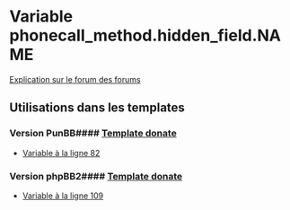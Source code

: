 # Variable phonecall_method.hidden_field.NAME
[Explication sur le forum des forums](http://forum.forumactif.com/t294113-listing-des-variables#phonecall_method.hidden_field.NAME)
## Utilisations dans les templates
### Version PunBB#### [Template donate](punbb/donate.md)
* [Variable à la ligne 82](../punbb/donate.tpl#L82)
### Version phpBB2#### [Template donate](subsilver/donate.md)
* [Variable à la ligne 109](../subsilver/donate.tpl#L109)